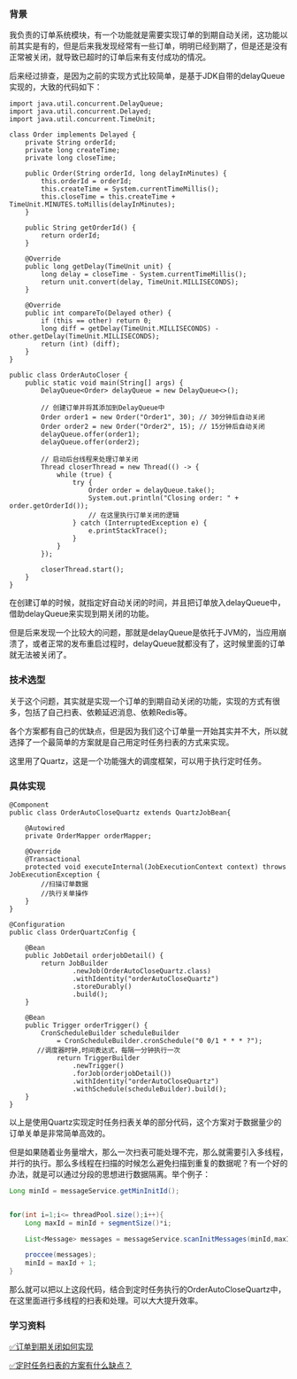 ### 背景


我负责的订单系统模块，有一个功能就是需要实现订单的到期自动关闭，这功能以前其实是有的，但是后来我发现经常有一些订单，明明已经到期了，但是还是没有正常被关闭，就导致已超时的订单后来有支付成功的情况。



后来经过排查，是因为之前的实现方式比较简单，是基于JDK自带的delayQueue实现的，大致的代码如下：



```plain
import java.util.concurrent.DelayQueue;
import java.util.concurrent.Delayed;
import java.util.concurrent.TimeUnit;

class Order implements Delayed {
    private String orderId;
    private long createTime;
    private long closeTime;

    public Order(String orderId, long delayInMinutes) {
        this.orderId = orderId;
        this.createTime = System.currentTimeMillis();
        this.closeTime = this.createTime + TimeUnit.MINUTES.toMillis(delayInMinutes);
    }

    public String getOrderId() {
        return orderId;
    }

    @Override
    public long getDelay(TimeUnit unit) {
        long delay = closeTime - System.currentTimeMillis();
        return unit.convert(delay, TimeUnit.MILLISECONDS);
    }

    @Override
    public int compareTo(Delayed other) {
        if (this == other) return 0;
        long diff = getDelay(TimeUnit.MILLISECONDS) - other.getDelay(TimeUnit.MILLISECONDS);
        return (int) (diff);
    }
}

public class OrderAutoCloser {
    public static void main(String[] args) {
        DelayQueue<Order> delayQueue = new DelayQueue<>();

        // 创建订单并将其添加到DelayQueue中
        Order order1 = new Order("Order1", 30); // 30分钟后自动关闭
        Order order2 = new Order("Order2", 15); // 15分钟后自动关闭
        delayQueue.offer(order1);
        delayQueue.offer(order2);

        // 启动后台线程来处理订单关闭
        Thread closerThread = new Thread(() -> {
            while (true) {
                try {
                    Order order = delayQueue.take();
                    System.out.println("Closing order: " + order.getOrderId());
                    // 在这里执行订单关闭的逻辑
                } catch (InterruptedException e) {
                    e.printStackTrace();
                }
            }
        });

        closerThread.start();
    }
}

```



在创建订单的时候，就指定好自动关闭的时间，并且把订单放入delayQueue中，借助delayQueue来实现到期关闭的功能。



但是后来发现一个比较大的问题，那就是delayQueue是依托于JVM的，当应用崩溃了，或者正常的发布重启过程时，delayQueue就都没有了，这时候里面的订单就无法被关闭了。



### 技术选型


关于这个问题，其实就是实现一个订单的到期自动关闭的功能，实现的方式有很多，包括了自己扫表、依赖延迟消息、依赖Redis等。



各个方案都有自己的优缺点，但是因为我们这个订单量一开始其实并不大，所以就选择了一个最简单的方案就是自己用定时任务扫表的方式来实现。



这里用了Quartz，这是一个功能强大的调度框架，可以用于执行定时任务。





### 具体实现


```plain
@Component
public class OrderAutoCloseQuartz extends QuartzJobBean{

    @Autowired 
    private OrderMapper orderMapper;

    @Override
    @Transactional 
    protected void executeInternal(JobExecutionContext context) throws JobExecutionException {
        //扫描订单数据
      	//执行关单操作
    }
}
```



```plain
@Configuration
public class OrderQuartzConfig {
    
    @Bean
    public JobDetail orderjobDetail() {
        return JobBuilder
                .newJob(OrderAutoCloseQuartz.class) 
                .withIdentity("orderAutoCloseQuartz") 
                .storeDurably()
                .build();
    }

    @Bean
    public Trigger orderTrigger() {
        CronScheduleBuilder scheduleBuilder 
            = CronScheduleBuilder.cronSchedule("0 0/1 * * * ?");
       //调度器时钟,时间表达式，每隔一分钟执行一次
			return TriggerBuilder
                .newTrigger()
                .forJob(orderjobDetail())
                .withIdentity("orderAutoCloseQuartz")
                .withSchedule(scheduleBuilder).build();
    }
}
```





以上是使用Quartz实现定时任务扫表关单的部分代码，这个方案对于数据量少的订单关单是非常简单高效的。



但是如果随着业务量增大，那么一次扫表可能处理不完，那么就需要引入多线程，并行的执行。那么多线程在扫描的时候怎么避免扫描到重复的数据呢？有一个好的办法，就是可以通过分段的思想进行数据隔离。举个例子：



```java
Long minId = messageService.getMinInitId();


for(int i=1;i<= threadPool.size();i++){
    Long maxId = minId + segmentSize()*i;

    List<Message> messages = messageService.scanInitMessages(minId,maxId);

    proccee(messages);
    minId = maxId + 1;
}
```



那么就可以把以上这段代码，结合到定时任务执行的OrderAutoCloseQuartz中，在这里面进行多线程的扫表和处理。可以大大提升效率。





### 学习资料


[✅订单到期关闭如何实现](https://www.yuque.com/hollis666/qyhor6/tg0ehg)



[✅定时任务扫表的方案有什么缺点？](https://www.yuque.com/hollis666/qyhor6/bgr91vskph8odcsr)





